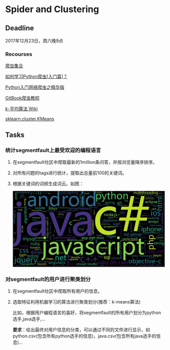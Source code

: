 # Spider and Clustering

## Deadline

2017年12月23日，周六晚9点

### Recourses

[爬虫集合](https://github.com/facert/awesome-spider)

[如何学习Python爬虫[入门篇]？](https://zhuanlan.zhihu.com/p/21479334)

[Python入门网络爬虫之精华版](https://github.com/lining0806/PythonSpiderNotes)

[GitBook爬虫教程](https://piaosanlang.gitbooks.io/spiders/)

[*k*-平均算法 Wiki](https://zh.wikipedia.org/wiki/K-%E5%B9%B3%E5%9D%87%E7%AE%97%E6%B3%95#.E8.81.9A.E7.B1.BB.E5.88.86.E6.9E.90)

[sklearn.cluster.KMeans](http://scikit-learn.org/stable/modules/generated/sklearn.cluster.KMeans.html)

## Tasks

### 统计segmentfault上最受欢迎的编程语言

1. 在segmentfault社区中爬取最新的1million条问答，并按浏览量降序排序。

2. 对所有问题的tags进行统计，提取出总量前100的关键词。

3. 根据关键词的词频生成词云。如图：

   ![Word Cloud](./img/word_cloud.jpg)

### 对segmentfault的用户进行聚类划分

1. 在segmentfault社区中爬取所有用户的信息。

2. 选取特征利用机器学习的算法进行聚类划分(推荐：k-means算法)

   比如，根据用户编程语言的喜好，将segmentfault的所有用户划分为python选手,java选手,...

   **要求**：给出最终对用户信息的分类，可以通过不同的文件进行显示，如python.csv(包含所有python选手的信息)，java.csv(包含所有java选手的信息)...

